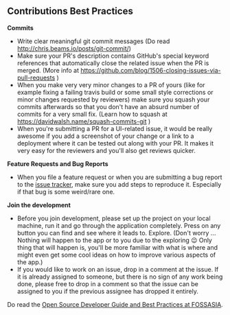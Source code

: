 ## Contributions Best Practices

**Commits**
* Write clear meaningful git commit messages (Do read http://chris.beams.io/posts/git-commit/)
* Make sure your PR's description contains GitHub's special keyword references that automatically close the related issue when the PR is merged. (More info at https://github.com/blog/1506-closing-issues-via-pull-requests )
* When you make very very minor changes to a PR of yours (like for example fixing a failing travis build or some small style corrections or minor changes requested by reviewers) make sure you squash your commits afterwards so that you don't have an absurd number of commits for a very small fix. (Learn how to squash at https://davidwalsh.name/squash-commits-git )
* When you're submitting a PR for a UI-related issue, it would be really awesome if you add a screenshot of your change or a link to a deployment where it can be tested out along with your PR. It makes it very easy for the reviewers and you'll also get reviews quicker.

**Feature Requests and Bug Reports**
* When you file a feature request or when you are submitting a bug report to the [issue tracker](https://github.com/fossasia/susi_iOS/issues), make sure you add steps to reproduce it. Especially if that bug is some weird/rare one.

**Join the development**
* Before you join development, please set up the project on your local machine, run it and go through the application completely. Press on any button you can find and see where it leads to. Explore. (Don't worry ... Nothing will happen to the app or to you due to the exploring :wink: Only thing that will happen is, you'll be more familiar with what is where and might even get some cool ideas on how to improve various aspects of the app.)
* If you would like to work on an issue, drop in a comment at the issue. If it is already assigned to someone, but there is no sign of any work being done, please free to drop in a comment so that the issue can be assigned to you if the previous assignee has dropped it entirely.

Do read the [Open Source Developer Guide and Best Practices at FOSSASIA](https://blog.fossasia.org/open-source-developer-guide-and-best-practices-at-fossasia).

